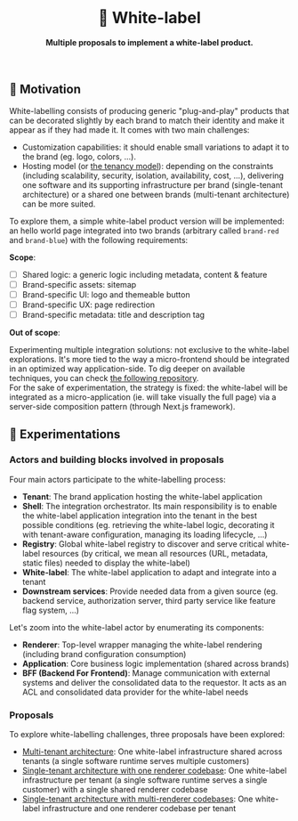 <br>
<div align="center">
    <h1>🧪 White-label</h1>
    <strong>Multiple proposals to implement a white-label product.</strong>
</div>
<br>
<br>

## 🤔 Motivation

White-labelling consists of producing generic "plug-and-play" products that can be decorated slightly by each brand to match their identity and make it appear as if they had made it. It comes with two main challenges:

- Customization capabilities: it should enable small variations to adapt it to the brand (eg. logo, colors, ...).
- Hosting model (or [the tenancy model](https://blog.scaleway.com/saas-multi-tenant-vs-multi-instance-architectures/)): depending on the constraints (including scalability, security, isolation, availability, cost, ...), delivering one software and its supporting infrastructure per brand (single-tenant architecture) or a shared one between brands (multi-tenant architecture) can be more suited.

To explore them, a simple white-label product version will be implemented: an hello world page integrated into two brands (arbitrary called `brand-red` and `brand-blue`) with the following requirements:

**Scope**:

- [ ] Shared logic: a generic logic including metadata, content & feature
- [ ] Brand-specific assets: sitemap
- [ ] Brand-specific UI: logo and themeable button
- [ ] Brand-specific UX: page redirection
- [ ] Brand-specific metadata: title and description tag

**Out of scope**:

Experimenting multiple integration solutions: not exclusive to the white-label explorations. It's more tied to the way a micro-frontend should be integrated in an optimized way application-side. To dig deeper on available techniques, you can check [the following repository](https://github.com/adbayb/poc-micro-frontend).  
For the sake of experimentation, the strategy is fixed: the white-label will be integrated as a micro-application (ie. will take visually the full page) via a server-side composition pattern (through Next.js framework).

## 🧪 Experimentations

### Actors and building blocks involved in proposals

Four main actors participate to the white-labelling process:

- **Tenant**: The brand application hosting the white-label application
- **Shell**: The integration orchestrator. Its main responsibility is to enable the white-label application integration into the tenant in the best possible conditions (eg. retrieving the white-label logic, decorating it with tenant-aware configuration, managing its loading lifecycle, ...)
- **Registry**: Global white-label registry to discover and serve critical white-label resources (by critical, we mean all resources (URL, metadata, static files) needed to display the white-label)
- **White-label**: The white-label application to adapt and integrate into a tenant
- **Downstream services**: Provide needed data from a given source (eg. backend service, authorization server, third party service like feature flag system, ...)

Let's zoom into the white-label actor by enumerating its components:

- **Renderer**: Top-level wrapper managing the white-label rendering (including brand configuration consumption)
- **Application**: Core business logic implementation (shared across brands)
- **BFF (Backend For Frontend)**: Manage communication with external systems and deliver the consolidated data to the requestor. It acts as an ACL and consolidated data provider for the white-label needs

### Proposals

To explore white-labelling challenges, three proposals have been explored:

- [Multi-tenant architecture](proposals/multi-tenant): One white-label infrastructure shared across tenants (a single software runtime serves multiple customers)
- [Single-tenant architecture with one renderer codebase](proposals/single-tenant-one-renderer): One white-label infrastructure per tenant (a single software runtime serves a single customer) with a single shared renderer codebase
- [Single-tenant architecture with multi-renderer codebases](proposals/single-tenant-separate-renderer): One white-label infrastructure and one renderer codebase per tenant
